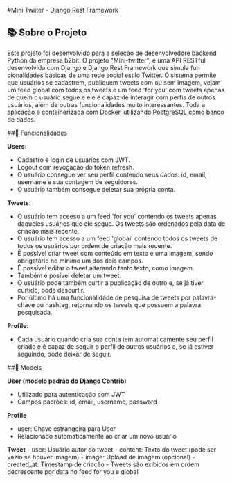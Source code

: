 #Mini Twiiter - Django Rest Framework

## 📚 Sobre o Projeto
Este projeto foi desenvolvido para a seleção de desenvolvedore backend Python da empresa b2bit. O projeto "Mini-twitter", é uma API RESTful desenvolvida com Django e Django Rest Framework que simula fun  cionalidades básicas de uma rede social estilo Twitter. O sistema permite que usuários se cadastrem, publiquem tweets com ou sem imagem, vejam um feed global com todos os tweets e um feed 'for you' com tweets apenas de quem o usuário segue e ele é capaz de interagir com perfis de outros usuários, além de outras funcionalidades muito interessantes. Toda a aplicação é conteinerizada com Docker, utilizando PostgreSQL como banco de dados.

##🚀 Funcionalidades

**Users**:
  - Cadastro e login de usuários com JWT.
  - Logout com revogação do token refresh.
  - O usuário consegue ver seu perfil contendo seus dados: id, email, username e sua contagem de seguidores.
  - O usuário também consegue deletar sua própria conta.
  
**Tweets**:
  - O usuário tem aceeso a um feed 'for you' contendo os tweets apenas daqueles usuários que ele segue. Os tweets são ordenados pela data de criação mais recente.
  - O usuário tem acesso a um feed 'global' contendo todos os tweets de todos os usuários por ordem de criação mais recente.
  - É possível criar tweet com conteúdo em texto e uma imagem, sendo obrigatório no mínimo um dos dois campos.
  - É possível editar o tweet alterando tanto texto, como imagem.
  - Também é posível deletar um tweet.
  - O usuário pode também curtir a publicação de outro e, se já tiver curtido, pode descurtir.
  - Por último há uma funcionalidade de pesquisa de tweets por palavra-chave ou hashtag, retornando os tweets que possuem a palavra pesquisada.

**Profile**:
  - Cada usuário quando cria sua conta tem automaticamente seu perfil criado e é capaz de seguir o perfil de outros usuários e, se já estiver seguindo, pode deixar de seguir.

##📂 Models

**User (modelo padrão do Django Contrib)**
  - Utilizado para autenticação com JWT
  - Campos padrões: id, email, username, password

**Profile**
  - user: Chave estrangeira para User
  - Relacionado automaticamente ao criar um novo usuário

  **Tweet**
    - user: Usuário autor do tweet
    - content: Texto do tweet (pode ser vazio se houver imagem)
    - image: Upload de imagem (opcional)
    - created_at: Timestamp de criação
    - Tweets são exibidos em ordem decrescente por data no feed for you e global

